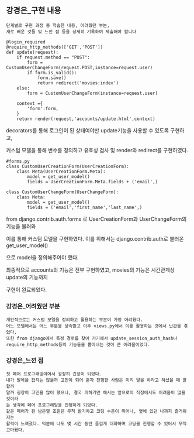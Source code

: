 ## 강경은_구현 내용

```
단계별로 구현 과정 중 학습한 내용, 어려웠던 부분,
새로 배운 것들 및 느낀 점 등을 상세히 기록하여 제출해야 합니다
```

```
@login_required
@require_http_methods(['GET','POST'])
def update(request):
    if request.method == "POST":
        form = CustomUserChangeForm(request.POST,instance=request.user)
        if form.is_valid():
            form.save()
            return redirect('movies:index')
    else:
        form = CustomUserChangeForm(instance=request.user)

    context ={
        'form':form,
    }
    return render(request,'accounts/update.html',context)

```

decorators를 통해 로그인이 된 상태여야만 update기능을 사용할 수 있도록 구현하고,

커스텀 모델을 통해 변수를 정의하고 유효성 검사 및 render와 redirect를 구현하였다.



```
#forms.py
class CustomUserCreationForm(UserCreationForm):
    class Meta(UserCreationForm.Meta):
        model = get_user_model()
        fields = UserCreationForm.Meta.fields + ('email',)

class CustomUserChangeForm(UserChangeForm):
    class Meta:
        model = get_user_model()
        fields = ('email','first_name','last_name',)

```

from django.contrib.auth.forms 로 UserCreationForm과 UserChangeForm의 기능을 불러와

이를 통해 커스텀 모델을 구현하였다. 이를 위해서는 django.contrib.auth로 불러온 get_user_model()

으로 model을 정의해주어야 했다.



최종적으로 accounts의 기능은 전부 구현하였고, movies의 기능은 시간관계상 update의 기능까지

구현이 완료되었다.



### 강경은_어려웠던 부분

```
개인적으로는 커스텀 모델을 정의하고 활용하는 부분이 가장 어려웠다.
어느 모델에서는 어느 부분을 상속받고 이후 views.py에서 이를 활용하는 것에서 난관을 겪었다.
또한 from django에서 특정 경로를 찾아 거기에서 update_session_auth_hash나 
require_http_methods등의 기능들을 뽑아내는 것이 큰 어려움이었다.
```



### 강경은_느낀 점

```
첫 페어 프로그래밍이어서 굉장히 긴장이 되었다.
내가 발목을 잡지는 않을까 고민이 되어 혼자 진행할 사람은 미리 말을 하라고 하셨을 때 말할까
말까 굉장히 고민을 많이 했으나, 결국 피하기만 해서는 앞으로의 직정에서도 어려움이 많을 것이라
는 생각에 페어 프로그래밍을 진행하게 되었다.
같은 페어가 된 남은열 조원은 무척 활기차고 코딩 수준이 뛰어나, 옆에 있던 나까지 즐거워지는
활력이 느껴졌다. 덕분에 나도 몇 시간 동안 즐겁게 대화하며 코딩을 진행할 수 있어서 무척
고마웠다.
```

